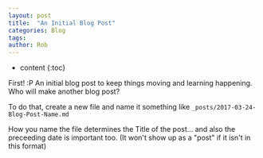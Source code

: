 ```yaml
---
layout: post
title:  "An Initial Blog Post"
categories: Blog
tags:  
author: Rob
---
```


* content
{:toc}

First! :P An initial blog post to keep things moving and learning happening. Who will make another blog post?

To do that, create a new file and name it something like `_posts/2017-03-24-Blog-Post-Name.md`

How you name the file determines the Title of the post... and also the preceeding date is important too. (It won't show up as a "post" if it isn't in this format)
